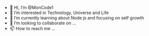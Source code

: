 - 👋 Hi, I’m @MonCode1
- 👀 I’m interested in Technology, Universe and Life 
- 🌱 I’m currently learning about Node js and focusing on self growth
- 💞️ I’m looking to collaborate on ...
- 📫 How to reach me ...

<!---
MonCode1/MonCode1 is a ✨ special ✨ repository because its `README.md` (this file) appears on your GitHub profile.
You can click the Preview link to take a look at your changes.
--->
